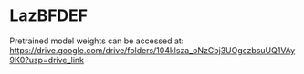 # LazBFDEF
Pretrained model weights can be accessed at: https://drive.google.com/drive/folders/104klsza_oNzCbj3UOgczbsuUQ1VAy9K0?usp=drive_link
